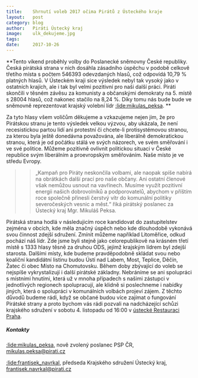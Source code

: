 ```yaml
---
title:	  Shrnutí voleb 2017 očima Pirátů z Ústeckého kraje
layout:	  post
category: blog
author:	  Piráti Ústecký kraj
image:	  ulk_dekujeme.jpg
tags:
date:	  2017-10-26
---
```

            


**Tento víkend proběhly volby do Poslanecké sněmovny České republiky. Česká pirátská strana v nich dosáhla zásadního úspěchu v podobě celkově třetího místa s počtem 546393 odevzdaných hlasů, což odpovídá 10,79 % platných hlasů. V Ústeckém kraji sice výsledek nebyl tak vysoký jako v ostatních krajích, ale i tak byl velmi pozitivní pro naši další práci. Piráti skončili v těsném závěsu za komunisty a občanskými demokraty  na 5. místě s 28004 hlasů, což nakonec stačilo na 8,24 %. Díky tomu nás bude bude ve sněmovně reprezentovat krajský volební lídr [:lide:mikulas_peksa](/lide/mikulas_peksa). ** 


 Za tyto hlasy všem voličům děkujeme a vzkazujeme nejen jim, že pro Pirátskou stranu je tento výsledek velkou výzvou, aby ukázala, že není recesistickou partou lidí ani protestní či chcete-li protisystémovou stranou, za kterou byla ještě donedávna považována, ale liberálně demokratickou stranou, která je od počátku  stálá ve svých názorech, ve svém směřování i ve své politice. Můžeme pozitivně ovlivnit politickou situaci v České republice svým  liberálním a proevropským směřováním. Naše místo je ve středu Evropy. 

>>„Kampaň pro Piráty neskončila volbami, ale naopak spíše nabírá na obrátkách další prací pro naše občany. Ani ostatní členové však nemůžou usnout na vavřínech. Musíme využít pozitivní energii našich dobrovolníků a podporovatelů, abychom v příštím roce společně přinesli čerstvý vítr do komunální politiky severočeských vesnic a měst.“ řiká pirátský poslanec za Ústecký kraj Mgr. Mikuláš Peksa.

Pirátská strana hodlá v následujicím roce kandidovat do zastupitelstev zejména v obcích, kde měla značný úspěch nebo kde dlouhodobě vykonává svou činnost zdejší sdružení. Zmínit můžeme například Litoměřice, odkud pochází náš lídr. Zde jsme byli stejně jako celorepublikově na krásném třetí místě s 1333 hlasy těsně za druhou ODS, jejímž krajským lídrem byl zdejší starosta. Dalšími místy, kde budeme pravděpodobně skládat svou nebo koaliční kandidátní listinu budou Ústí nad Labem, Most, Teplice, Děčín, Žatec či obec Místo na Chomutovsku. Během doby zbývající do voleb se nejspíše vykrystalizují i další pirátské základny. Nebráníme se ani spolupráci s místními hnutími, která už v mnoha případech s našimi zástupci v jednotlivých regionech spolupracují, ale klidně si poslechneme i nabídky jiných, která o spolupráci v komunálních volbách projeví zájem. Z těchto důvodů budeme rádi, když se občané budou více zajímat o fungování Pirátské strany a proto bychom vás rádi pozvali na nadcházející schůzi krajského sdružení v sobotu 4. listopadu od 16:00 v [ústecké Restauraci Praha](https///www.facebook.com/Restaurace-PRAHA-550303904999928/).

##### Kontakty

[:lide:mikulas_peksa](/lide/mikulas_peksa), nově zvolený poslanec PSP ČR, mikulas.peksa@pirati.cz

[:lide:frantisek_navrkal](/lide/frantisek_navrkal), předseda Krajského sdružení Ústecký kraj, frantisek.navrkal@pirati.cz
